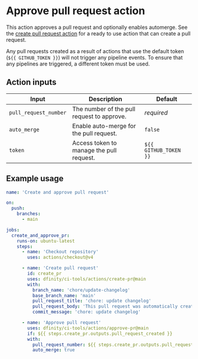 # Approve pull request action

This action approves a pull request and optionally enables automerge. See the [create pull request action](../create-pr/README.md) for a ready to use action that can create a pull request.

Any pull requests created as a result of actions that use the default token (`${{ GITHUB_TOKEN }}`) will not trigger any pipeline events. To ensure that any pipelines are triggered, a different token must be used.

## Action inputs

| Input                 | Description                                | Default               |
| --------------------- | ------------------------------------------ | --------------------- |
| `pull_request_number` | The number of the pull request to approve. | _required_            |
| `auto_merge`          | Enable auto-merge for the pull request.    | `false`               |
| `token`               | Access token to manage the pull request.   | `${{ GITHUB_TOKEN }}` |

## Example usage

```yaml
name: 'Create and approve pull request'

on:
  push:
    branches:
      - main

jobs:
  create_and_approve_pr:
    runs-on: ubuntu-latest
    steps:
      - name: 'Checkout repository'
        uses: actions/checkout@v4

      - name: 'Create pull request'
        id: create_pr
        uses: dfinity/ci-tools/actions/create-pr@main
        with:
          branch_name: 'chore/update-changelog'
          base_branch_name: 'main'
          pull_request_title: 'chore: update changelog'
          pull_request_body: 'This pull request was automatically created by a GitHub Action to update changelogs.'
          commit_message: 'chore: update changelog'

      - name: 'Approve pull request'
        uses: dfinity/ci-tools/actions/approve-pr@main
        if: ${{ steps.create_pr.outputs.pull_request_created }}
        with:
          pull_request_number: ${{ steps.create_pr.outputs.pull_request_number }}
          auto_merge: true
```
